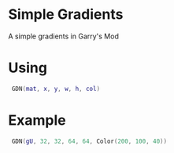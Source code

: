 # Simple Gradients
 A simple gradients in Garry's Mod

# Using 
```lua
 GDN(mat, x, y, w, h, col)
```
# Example
```lua
 GDN(gU, 32, 32, 64, 64, Color(200, 100, 40))
```
